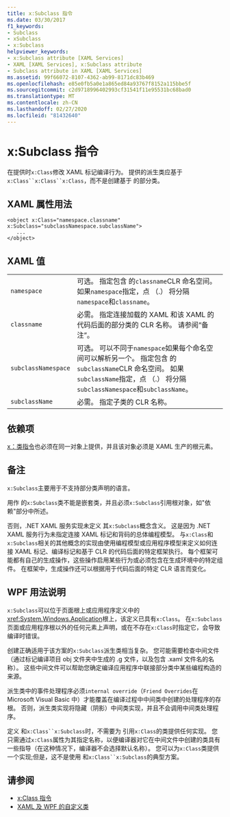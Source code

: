 ```yaml
---
title: x:Subclass 指令
ms.date: 03/30/2017
f1_keywords:
- Subclass
- xSubclass
- x:Subclass
helpviewer_keywords:
- x:Subclass attribute [XAML Services]
- XAML [XAML Services], x:Subclass attribute
- Subclass attribute in XAML [XAML Services]
ms.assetid: 99f66072-8107-4362-ab99-8171dc83b469
ms.openlocfilehash: e85e0fb5a0e1a865ed84a93767f8152a115bbe5f
ms.sourcegitcommit: c2d9718996402993cf31541f11e95531bc68bad0
ms.translationtype: MT
ms.contentlocale: zh-CN
ms.lasthandoff: 02/27/2020
ms.locfileid: "81432640"
---
```

# <a name="xsubclass-directive"></a>x:Subclass 指令

在提供时`x:Class`修改 XAML 标记编译行为。 提供的派生类应基于`x:Class``x:Class``x:Class`，而不是创建基于 的部分类。

## <a name="xaml-attribute-usage"></a>XAML 属性用法

```xaml
<object x:Class="namespace.classname" x:Subclass="subclassNamespace.subclassName">
   ...
</object>
```

## <a name="xaml-values"></a>XAML 值

|||
|-|-|
|`namespace`|可选。 指定包含 的`classname`CLR 命名空间。 如果`namespace`指定，点 （.） 将分隔`namespace`和`classname`。|
|`classname`|必需。 指定连接加载的 XAML 和该 XAML 的代码后面的部分类的 CLR 名称。 请参阅“备注”。|
|`subclassNamespace`|可选。 可以不同于`namespace`如果每个命名空间可以解析另一个。 指定包含 的`subclassName`CLR 命名空间。 如果`subclassName`指定，点 （.） 将分隔`subclassNamespace`和`subclassName`。|
|`subclassName`|必需。 指定子类的 CLR 名称。|

## <a name="dependencies"></a>依赖项

[x：类指令](xclass-directive.md)也必须在同一对象上提供，并且该对象必须是 XAML 生产的根元素。

## <a name="remarks"></a>备注

`x:Subclass`主要用于不支持部分类声明的语言。

用作 的`x:Subclass`类不能是嵌套类，并且必须`x:Subclass`引用根对象，如"依赖"部分中所述。

否则，.NET XAML 服务实现未定义 其`x:Subclass`概念含义。 这是因为 .NET XAML 服务行为未指定连接 XAML 标记和背码的总体编程模型。 与`x:Class`和`x:Subclass`相关的其他概念的实现由使用编程模型或应用程序模型来定义如何连接 XAML 标记、编译标记和基于 CLR 的代码后面的特定框架执行。 每个框架可能都有自己的生成操作，这些操作启用某些行为或必须包含在生成环境中的特定组件。 在框架中，生成操作还可以根据用于代码后面的特定 CLR 语言而变化。

## <a name="wpf-usage-notes"></a>WPF 用法说明

`x:Subclass`可以位于页面根上或应用程序定义中的<xref:System.Windows.Application>根上，该定义已具有`x:Class`。 在`x:Subclass`页面或应用程序根以外的任何元素上声明，或在不存在`x:Class`时指定它，会导致编译时错误。

创建正确适用于该方案的`x:Subclass`派生类相当复杂。 您可能需要检查中间文件（通过标记编译项目 obj 文件夹中生成的 .g 文件，以及包含 .xaml 文件名的名称）。 这些中间文件可以帮助您确定编译应用程序中联接部分类中某些编程构造的来源。

派生类中的事件处理程序必须`internal override`（`Friend Overrides`在 Microsoft Visual Basic 中）才能覆盖在编译过程中中间类中创建的处理程序的存根。 否则，派生类实现将隐藏（阴影）中间类实现，并且不会调用中间类处理程序。

定义 和`x:Class``x:Subclass`时，不需要为 引用`x:Class`的类提供任何实现。 您只需通过`x:Class`属性为其指定名称，以便编译器对它在中间文件中创建的类具有一些指导（在这种情况下，编译器不会选择默认名称）。 您可以为`x:Class`类提供一个实现;但是，这不是使用 和`x:Class``x:Subclass`的典型方案。

## <a name="see-also"></a>请参阅

- [x:Class 指令](xclass-directive.md)
- [XAML 及 WPF 的自定义类](../../framework/wpf/advanced/xaml-and-custom-classes-for-wpf.md)
